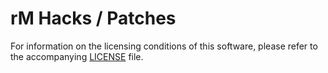 # rM Hacks / Patches

For information on the licensing conditions of this software,
please refer to the accompanying [LICENSE](../LICENSE) file.
